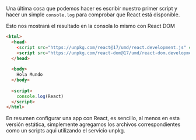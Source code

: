 Una última cosa que podemos hacer es escribir nuestro primer script y hacer un simple  `console.log` para comprobar que React está disponible. 

Esto nos mostrará  el resultado en la consola lo mismo con React DOM


```html
<html>
  <head›
    <script src="https://unpkg.com/react@17/umd/react.development.js" crossorigin></script>
    <script src="https://unpkg.com/react-dom@17/umd/react-dom.development.js" crossorigin></script>
  </head>
  
  <body>
    Hola Mundo
  </body>
  
  <script>
    console.log(React)
  </script>
</html>

```

En resumen configurar una  app con React, es sencillo, al menos en esta versión estática, simplemente agregamos los archivos correspondientes como un scripts aqui utilizando el servicio unpkg.

